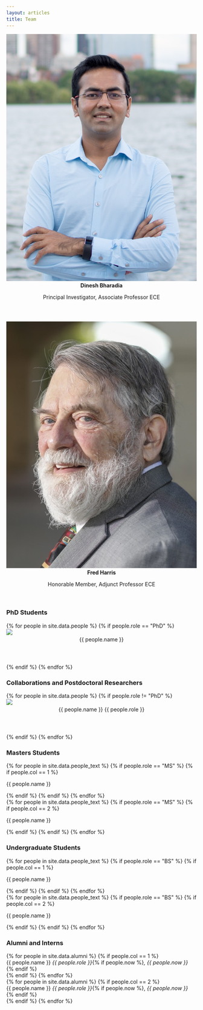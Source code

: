 ```yaml
---
layout: articles
title: Team
---
```

<div class="article-list grid grid--p-3">
  <div class="cell cell--12 cell--md-6 cell--lg-4">
    <div class="card card--flat">
      <div class="card__image"><img src="/assets/images/teampic/dinesh.jpg" /></div>
      <div class="card__content">
        <header>
          <b> Dinesh Bharadia </b>
          <p> Principal Investigator, Associate Professor ECE </p>
        </header>
      </div>
    </div>
  </div>
  <div class="cell cell--12 cell--md-6 cell--lg-4">
    <div class="card card--flat">
      <div class="card__image"><img src="/assets/images/teampic/fred.jpg" /></div>
      <div class="card__content">
        <header>
          <b>Fred Harris </b>
          <p> Honorable Member, Adjunct Professor ECE </p>
        </header>
      </div>
    </div>
  </div>
</div>

<h3>PhD Students</h3>
<div class="article-list grid grid--sm grid--p-3">
{% for people in site.data.people %}
  {% if people.role == "PhD" %}
   <div class="cell cell--12 cell--md-4 cell--lg-3">
      <div class="card card--flat">
        <div class="card__image">
          <img class="image" src="{{ people.picture }}" />
            <div class="overlay overlay--bottom">
              <header>
                {{ people.name }}
              </header>
            </div>
        </div>
      </div>
    </div>
  {% endif %}
{% endfor %}
</div>

<h3>Collaborations and Postdoctoral Researchers</h3>
<div class="article-list grid grid--sm grid--p-3">
{% for people in site.data.people %}
  {% if people.role != "PhD" %}
   <div class="cell cell--12 cell--md-4 cell--lg-3">
      <div class="card card--flat">
        <div class="card__image">
          <img class="image" src="{{ people.picture }}" />
            <div class="overlay overlay--bottom">
              <header>
                {{ people.name }}
                {{ people.role }}
              </header>
            </div>
        </div>
      </div>
    </div>
  {% endif %}
{% endfor %}
</div>
<div>
  <h3>Masters Students</h3>
  <div class="row">
    <div class="column">
      {% for people in site.data.people_text %}
        {% if people.role == "MS" %}
          {% if people.col == 1 %}
            <p>{{ people.name }}</p>
          {% endif %}
        {% endif %}
      {% endfor %}
    </div>
    <div class="column">
      {% for people in site.data.people_text %}
        {% if people.role == "MS" %}
          {% if people.col == 2 %}
            <p>{{ people.name }}</p>
          {% endif %}
        {% endif %}
      {% endfor %}
    </div>
  </div>
  <h3>Undergraduate Students</h3>
  <div class="row">
    <div class="column">
      {% for people in site.data.people_text %}
        {% if people.role == "BS" %}
          {% if people.col == 1 %}
            <p>{{ people.name }}</p>
          {% endif %}
        {% endif %}
      {% endfor %}
    </div>
    <div class="column">
      {% for people in site.data.people_text %}
        {% if people.role == "BS" %}
          {% if people.col == 2 %}
            <p>{{ people.name }}</p>
          {% endif %}
        {% endif %}
      {% endfor %}
    </div>
  </div>
  <h3>Alumni and Interns</h3>
  <div class="row">
    <div class="column">
      {% for people in site.data.alumni %}
        {% if people.col == 1 %}
          <div class="row">
            {{ people.name }} <i>{{ people.role }}</i>{% if people.now %}<i>, {{ people.now }}</i> {% endif %}
          </div>
        {% endif %}
      {% endfor %}
    </div>
    <div class="column">
      {% for people in site.data.alumni %}
        {% if people.col == 2 %}
          <div class="row">
            {{ people.name }} <i>{{ people.role }}</i>{% if people.now %}, <i> {{ people.now }}</i> {% endif %}
          </div>
        {% endif %}
      {% endfor %}
    </div>
  </div>
</div>
